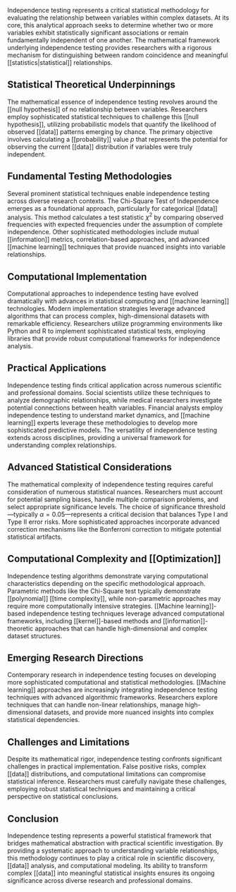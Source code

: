 Independence testing represents a critical statistical methodology for evaluating the relationship between variables within complex datasets. At its core, this analytical approach seeks to determine whether two or more variables exhibit statistically significant associations or remain fundamentally independent of one another. The mathematical framework underlying independence testing provides researchers with a rigorous mechanism for distinguishing between random coincidence and meaningful [[statistics|statistical]] relationships.

## Statistical Theoretical Underpinnings

The mathematical essence of independence testing revolves around the [[null hypothesis]] of no relationship between variables. Researchers employ sophisticated statistical techniques to challenge this [[null hypothesis]], utilizing probabilistic models that quantify the likelihood of observed [[data]] patterns emerging by chance. The primary objective involves calculating a [[probability]] value $p$ that represents the potential for observing the current [[data]] distribution if variables were truly independent.

## Fundamental Testing Methodologies

Several prominent statistical techniques enable independence testing across diverse research contexts. The Chi-Square Test of Independence emerges as a foundational approach, particularly for categorical [[data]] analysis. This method calculates a test statistic $\chi^2$ by comparing observed frequencies with expected frequencies under the assumption of complete independence. Other sophisticated methodologies include mutual [[information]] metrics, correlation-based approaches, and advanced [[machine learning]] techniques that provide nuanced insights into variable relationships.

## Computational Implementation

Computational approaches to independence testing have evolved dramatically with advances in statistical computing and [[machine learning]] technologies. Modern implementation strategies leverage advanced algorithms that can process complex, high-dimensional datasets with remarkable efficiency. Researchers utilize programming environments like Python and R to implement sophisticated statistical tests, employing libraries that provide robust computational frameworks for independence analysis.

## Practical Applications

Independence testing finds critical application across numerous scientific and professional domains. Social scientists utilize these techniques to analyze demographic relationships, while medical researchers investigate potential connections between health variables. Financial analysts employ independence testing to understand market dynamics, and [[machine learning]] experts leverage these methodologies to develop more sophisticated predictive models. The versatility of independence testing extends across disciplines, providing a universal framework for understanding complex relationships.

## Advanced Statistical Considerations

The mathematical complexity of independence testing requires careful consideration of numerous statistical nuances. Researchers must account for potential sampling biases, handle multiple comparison problems, and select appropriate significance levels. The choice of significance threshold—typically $\alpha = 0.05$—represents a critical decision that balances Type I and Type II error risks. More sophisticated approaches incorporate advanced correction mechanisms like the Bonferroni correction to mitigate potential statistical artifacts.

## Computational Complexity and [[Optimization]]

Independence testing algorithms demonstrate varying computational characteristics depending on the specific methodological approach. Parametric methods like the Chi-Square test typically demonstrate [[polynomial]] [[time complexity]], while non-parametric approaches may require more computationally intensive strategies. [[Machine learning]]-based independence testing techniques leverage advanced computational frameworks, including [[kernel]]-based methods and [[information]]-theoretic approaches that can handle high-dimensional and complex dataset structures.

## Emerging Research Directions

Contemporary research in independence testing focuses on developing more sophisticated computational and statistical methodologies. [[Machine learning]] approaches are increasingly integrating independence testing techniques with advanced algorithmic frameworks. Researchers explore techniques that can handle non-linear relationships, manage high-dimensional datasets, and provide more nuanced insights into complex statistical dependencies.

## Challenges and Limitations

Despite its mathematical rigor, independence testing confronts significant challenges in practical implementation. False positive risks, complex [[data]] distributions, and computational limitations can compromise statistical inference. Researchers must carefully navigate these challenges, employing robust statistical techniques and maintaining a critical perspective on statistical conclusions.

## Conclusion

Independence testing represents a powerful statistical framework that bridges mathematical abstraction with practical scientific investigation. By providing a systematic approach to understanding variable relationships, this methodology continues to play a critical role in scientific discovery, [[data]] analysis, and computational modeling. Its ability to transform complex [[data]] into meaningful statistical insights ensures its ongoing significance across diverse research and professional domains.